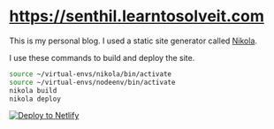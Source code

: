 # <https://senthil.learntosolveit.com>

This is my personal blog. I used a static site generator called [Nikola](https://getnikola.com/).

I use these commands to build and deploy the site.

```bash
source ~/virtual-envs/nikola/bin/activate
source ~/virtual-envs/nodeenv/bin/activate
nikola build
nikola deploy
```



[![Deploy to Netlify](https://www.netlify.com/img/deploy/button.svg)](https://app.netlify.com/start/deploy?repository=https://github.com/orsenthil/nikola-netlify-cms&stack=cms)
